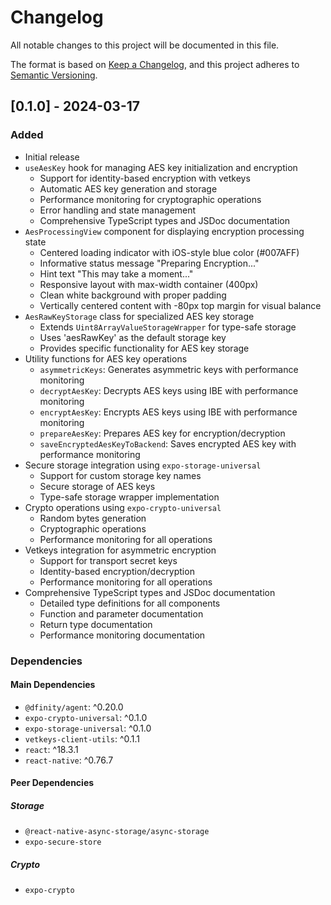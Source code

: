 # Changelog

All notable changes to this project will be documented in this file.

The format is based on [Keep a Changelog](https://keepachangelog.com/en/1.0.0/),
and this project adheres to [Semantic Versioning](https://semver.org/spec/v2.0.0.html).

## [0.1.0] - 2024-03-17

### Added

- Initial release
- `useAesKey` hook for managing AES key initialization and encryption
  - Support for identity-based encryption with vetkeys
  - Automatic AES key generation and storage
  - Performance monitoring for cryptographic operations
  - Error handling and state management
  - Comprehensive TypeScript types and JSDoc documentation
- `AesProcessingView` component for displaying encryption processing state
  - Centered loading indicator with iOS-style blue color (#007AFF)
  - Informative status message "Preparing Encryption..."
  - Hint text "This may take a moment..."
  - Responsive layout with max-width container (400px)
  - Clean white background with proper padding
  - Vertically centered content with -80px top margin for visual balance
- `AesRawKeyStorage` class for specialized AES key storage
  - Extends `Uint8ArrayValueStorageWrapper` for type-safe storage
  - Uses 'aesRawKey' as the default storage key
  - Provides specific functionality for AES key storage
- Utility functions for AES key operations
  - `asymmetricKeys`: Generates asymmetric keys with performance monitoring
  - `decryptAesKey`: Decrypts AES keys using IBE with performance monitoring
  - `encryptAesKey`: Encrypts AES keys using IBE with performance monitoring
  - `prepareAesKey`: Prepares AES key for encryption/decryption
  - `saveEncryptedAesKeyToBackend`: Saves encrypted AES key with performance monitoring
- Secure storage integration using `expo-storage-universal`
  - Support for custom storage key names
  - Secure storage of AES keys
  - Type-safe storage wrapper implementation
- Crypto operations using `expo-crypto-universal`
  - Random bytes generation
  - Cryptographic operations
  - Performance monitoring for all operations
- Vetkeys integration for asymmetric encryption
  - Support for transport secret keys
  - Identity-based encryption/decryption
  - Performance monitoring for all operations
- Comprehensive TypeScript types and JSDoc documentation
  - Detailed type definitions for all components
  - Function and parameter documentation
  - Return type documentation
  - Performance monitoring documentation

### Dependencies

#### Main Dependencies

- `@dfinity/agent`: ^0.20.0
- `expo-crypto-universal`: ^0.1.0
- `expo-storage-universal`: ^0.1.0
- `vetkeys-client-utils`: ^0.1.1
- `react`: ^18.3.1
- `react-native`: ^0.76.7

#### Peer Dependencies

##### Storage

- `@react-native-async-storage/async-storage`
- `expo-secure-store`

##### Crypto

- `expo-crypto`
